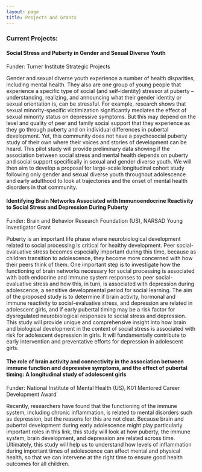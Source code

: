 ```yaml
---
layout: page
title: Projects and Grants
---
```


### Current Projects:

#### Social Stress and Puberty in Gender and Sexual Diverse Youth
Funder: Turner Institute Strategic Projects

Gender and sexual diverse youth experience a number of health disparities, including mental health. They also are one group of young people that experience a specific type of social (and self-identity) stressor at puberty – understanding, realizing, and announcing what their gender identity or sexual orientation is, can be stressful. For example, research shows that sexual minority-specific victimization significantly mediates the effect of sexual minority status on depressive symptoms. But this may depend on the level and quality of peer and family social support that they experience as they go through puberty and on individual differences in pubertal development. Yet, this community does not have a psychosocial puberty study of their own where their voices and stories of development can be heard. This pilot study will provide preliminary data showing if the association between social stress and mental health depends on puberty and social support specifically in sexual and gender diverse youth. We will then aim to develop a proposal for large-scale longitudinal cohort study following only gender and sexual diverse youth throughout adolescence and early adulthood to look at trajectories and the onset of mental health disorders in that community.

 

#### Identifying Brain Networks Associated with Immunoendocrine Reactivity to Social Stress and Depression During Puberty
Funder: Brain and Behavior Research Foundation (US), NARSAD Young Investigator Grant

Puberty is an important life phase where neurobiological development related to social processing is critical for healthy development. Peer social-evaluative stress becomes especially important during this time, because as children transition to adolescence, they become more concerned with how their peers think of them. One important step is to investigate how the functioning of brain networks necessary for social processing is associated with both endocrine and immune system responses to peer social-evaluative stress and how this, in turn, is associated with depression during adolescence, a sensitive developmental period for social learning. The aim of the proposed study is to determine if brain activity, hormonal and immune reactivity to social-evaluative stress, and depression are related in adolescent girls, and if early pubertal timing may be a risk factor for dysregulated neurobiological responses to social stress and depression. This study will provide unique and comprehensive insight into how brain and biological development in the context of social stress is associated with risk for adolescent depression in girls. It will fundamentally contribute to early intervention and preventative efforts for depression in adolescent girls.

 

#### The role of brain activity and connectivity in the association between immune function and depressive symptoms, and the effect of pubertal timing: A longitudinal study of adolescent girls
Funder: National Institute of Mental Health (US), K01 Mentored Career Development Award

Recently, researchers have found that the functioning of the immune system, including chronic inflammation, is related to mental disorders such as depression, but the reasons for this are not clear. Because brain and pubertal development during early adolescence might play particularly important roles in this link, this study will look at how puberty, the immune system, brain development, and depression are related across time. Ultimately, this study will help us to understand how levels of inflammation during important times of adolescence can affect mental and physical health, so that we can intervene at the right time to ensure good health outcomes for all children.